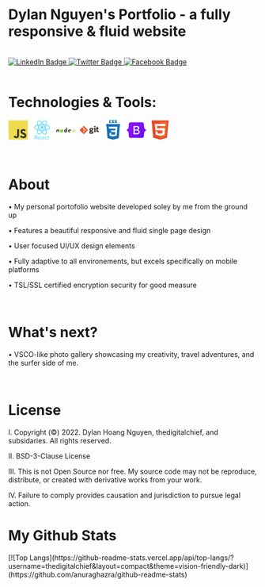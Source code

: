# Dylan Nguyen's Portfolio - a fully responsive & fluid website

<div id="header" align="left">
   <img src="https://komarev.com/ghpvc/?username=thedigitalchief&style=flat-square&color=blue" alt=""/>
  <br>
  <div id="badges">
    <a href="https://www.linkedin.com/in/dylanhnguyen/">
      <img src="https://img.shields.io/badge/LinkedIn-blue?style=for-the-badge&logo=linkedin&logoColor=white" alt="LinkedIn Badge"/>
    </a>
    <a href="https://twitter.com/itsdigitalchief">
      <img src="https://img.shields.io/badge/Twitter-blue?style=for-the-badge&logo=twitter&logoColor=white" alt="Twitter Badge"/>
    </a>
     <a href="https://www.facebook.com/dylannguyenn/">
      <img src="https://img.shields.io/badge/Facebook-blue?style=for-the-badge&logo=facebook&logoColor=white" alt="Facebook Badge"/>
    </a>
      </div>
 <br>
 
 

<h1>Technologies & Tools: </h1> <div>
  <img src="https://github.com/devicons/devicon/blob/master/icons/javascript/javascript-original.svg" title="JavaScript" alt="JavaScript" width="40" height="40"/>&nbsp;
  <img src="https://github.com/devicons/devicon/blob/master/icons/react/react-original-wordmark.svg" title="React" alt="React" width="40" height="40"/>&nbsp;
  <img src="https://github.com/devicons/devicon/blob/master/icons/nodejs/nodejs-original-wordmark.svg" title="NodeJS" alt="NodeJS" width="40" height="40"/>&nbsp;
   <img src="https://github.com/devicons/devicon/blob/master/icons/git/git-original-wordmark.svg" title="Git" alt="Git" width="40" height="40"/>&nbsp;
  <img src="https://github.com/devicons/devicon/blob/master/icons/css3/css3-plain-wordmark.svg"  title="CSS3" alt="CSS" width="40" height="40"/>&nbsp;
   <img src="https://github.com/devicons/devicon/blob/master/icons/bootstrap/bootstrap-original.svg" title="BootStrap" alt="BootStrap" width="40" height="40"/>&nbsp;
   <img src="https://github.com/devicons/devicon/blob/master/icons/html5/html5-original.svg" title="HTML5" alt="HTML" width="40" height="40"
</div>

  <p></p>
  </br>

 <h1 align="left"> About </h1>
   <p>• My personal portofolio website developed soley by me from the ground up </p>
   <p>• Features a beautiful responsive and fluid single page design </p>
   <p>• User focused UI/UX design elements </p>
   <p>• Fully adaptive to all environements, but excels specifically on mobile platforms </p>
   <p>• TSL/SSL certified encryption security for good measure </p>
  </br>


 <div align="left"> <h1>What's next? </h1>
  <p>• VSCO-like photo gallery showcasing my creativity, travel adventures, and the surfer side of me. </p>
  </br>
  
 
<div align="left"> <h1> License </h1>
  <p>I. Copyright (©) 2022. Dylan Hoang Nguyen, thedigitalchief, and subsidaries. All rights reserved.
  <p>II. BSD-3-Clause License</p>
  <p>III. This is not Open Source nor free. My source code may not be reproduce, distribute, or created with derivative works from your work. 
  <p>IV. Failure to comply provides causation and jurisdiction to pursue legal action. </p>
</div>
          

<h1> My Github Stats </h1>
[![Top Langs](https://github-readme-stats.vercel.app/api/top-langs/?username=thedigitalchief&layout=compact&theme=vision-friendly-dark)](https://github.com/anuraghazra/github-readme-stats)
